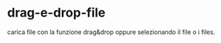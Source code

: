 # drag-e-drop-file
carica file con la funzione drag&amp;drop oppure selezionando il file o i files.
